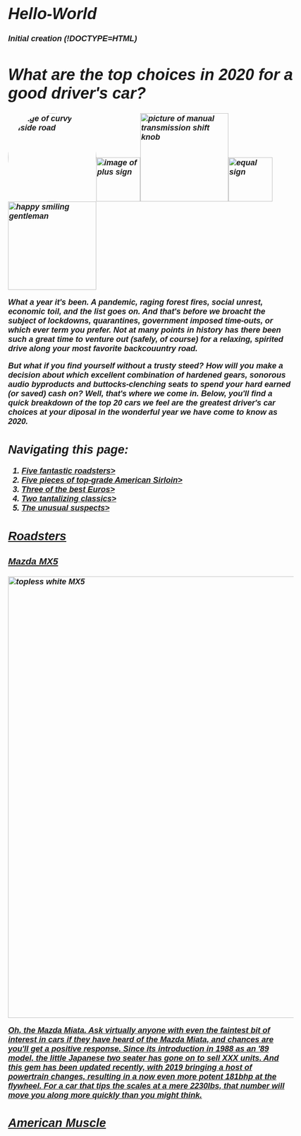 # Hello-World
Initial creation
(!DOCTYPE=HTML)
<head>
  <title>Performance car bargains in 2020</title>
  <meta charset="utf-8">
  <!-- put header stuff here-->
  <style>
    body {
		
      background: rgb(140, 30, 0);
      font-style: italic;
      font-weight: bold;
      font-family: Helvetica, serif;
      font-size: 18px;
      font-color: (0, 0, 0);
	}
	
  	.roundborder1 {
	border-radius: 50%;
	}
	.introbox {
	background-color: blue;
	}
  </style>
  </head>
  <body>
  <h1><em>What are the top choices in 2020 for a good driver's car?</em></h1><img class="roundborder1" src="https://image.shutterstock.com/image-photo/road-on-mountain-country-sshape-260nw-527741413.jpg" alt="image of curvy hillside road" width=200px><img src="https://image.shutterstock.com/image-illustration/plus-sign-icon-element-web-260nw-1098707264.jpg" alt="image of plus sign" width=100px><img src="https://www.fcpeuro.com/public/assets/products/102127/large/25117566267.jpg?1496416619" alt="picture of manual transmission shift knob" width=200px><img src="https://www.affordablecebu.com/pictures/articles/computer_tricks/Equal-Symbol-Sign.jpg" alt="equal sign" width=100px><img src="https://www.nicepng.com/png/detail/277-2773520_10299560-happy-guy.png" alt="happy smiling gentleman" width=200px>
	<p class="intro" class='introbox'>What a year it's been. A pandemic, raging forest fires, social unrest, economic toil, and the list goes on. And that's before we broacht the subject of lockdowns, quarantines, government imposed time-outs, or which ever term you prefer. Not at many points in history has there been such a great time to venture out (safely, of course) for a relaxing, spirited drive along your most favorite backcouuntry road.</p>
	<p>But what if you find yourself without a trusty steed? How will you make a decision about which excellent combination of hardened gears, sonorous audio byproducts and buttocks-clenching seats to spend your hard earned (or saved) cash on? Well, that's where we come in. Below, you'll find a quick breakdown of the top 20 cars we feel are the greatest driver's car choices at your diposal in the wonderful year we have come to know as 2020.</p>
  <h2>Navigating this page:</h2>
	<ol>
		<li><a href="#roadstah">Five fantastic roadsters></li>
		<li><a href="steak">Five pieces of top-grade American Sirloin></li>
		<li><a href="Oyrose">Three of the best Euros></li>
		<li><a href="beauties">Two tantalizing classics></li>
		<li><a href="funnyline">The unusual suspects></li>
	</ol>
	<h2 id="roadstah">Roadsters</h2>
	<h3>Mazda MX5</h3>
	<img src="https://consumerguide.com/wp-content/uploads/2019/10/2019_mazda_mx-5_miata_56-1024x512.jpg" alt="topless white MX5" width="1000">
  <p>Oh, the Mazda Miata. Ask virtually anyone with even the faintest bit of interest in cars if they have heard of the Mazda Miata, and chances are you'll get a positive response. Since its introduction in 1988 as an '89 model, the little Japanese two seater has gone on to sell XXX units. And this gem has been updated recently, with 2019 bringing a host of powertrain changes, resulting in a now even more potent 181bhp at the flywheel. For a car that tips the scales at a mere 2230lbs, that number will move you along more quickly than you might think.</p>
<h2 id="steak">American Muscle</h2>  
  </body>
  
